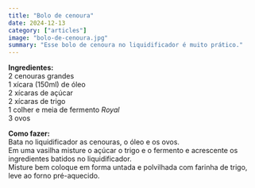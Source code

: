 ```yaml
---
title: "Bolo de cenoura"
date: 2024-12-13
category: ["articles"]
image: "bolo-de-cenoura.jpg"
summary: "Esse bolo de cenoura no liquidificador é muito prático."
---
```


**Ingredientes:**  
2 cenouras grandes  
1 xícara (150ml) de óleo  
2 xícaras de açúcar  
2 xícaras de trigo  
1 colher e meia de fermento _Royal_  
3 ovos

**Como fazer:**  
Bata no liquidificador as cenouras, o óleo e os ovos.  
Em uma vasilha misture o açúcar o trigo e o fermento e acrescente os ingredientes batidos no liquidificador.  
Misture bem coloque em forma untada e polvilhada com farinha de trigo, leve ao forno pré-aquecido.